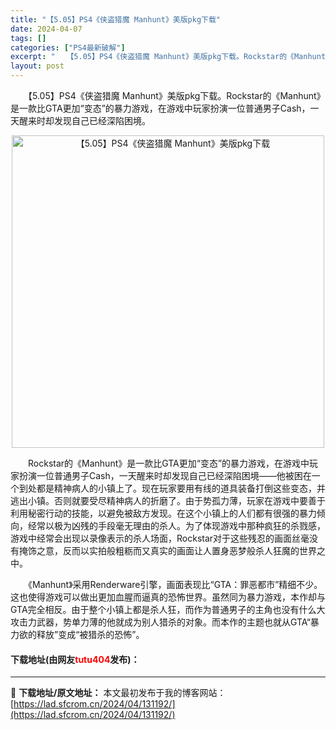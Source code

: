 ```yaml
---
title: "【5.05】PS4《侠盗猎魔 Manhunt》美版pkg下载"
date: 2024-04-07
tags: []
categories: ["PS4最新破解"]
excerpt: "　　【5.05】PS4《侠盗猎魔 Manhunt》美版pkg下载。Rockstar的《Manhunt》是一款比GTA更加&ldquo;变态&rdquo;的暴力游戏，在游戏中玩家扮演一位普通男子Cash，一天醒来时却发现自己已经深陷困境。 　　Rockstar的《Manhunt》是一款比GTA更加&amp;l&hellip;"
layout: post
---
```


 <p>　　【5.05】PS4《侠盗猎魔 Manhunt》美版pkg下载。Rockstar的《Manhunt》是一款比GTA更加&ldquo;变态&rdquo;的暴力游戏，在游戏中玩家扮演一位普通男子Cash，一天醒来时却发现自己已经深陷困境。</p> <p align="center"><img align="" border="0" src="https://lad.sfcrom.cn/wp-content/uploads/2024/04/20240407_6612790346ef2.jpg" width="500" alt="【5.05】PS4《侠盗猎魔 Manhunt》美版pkg下载" /></p> <p>　　Rockstar的《Manhunt》是一款比GTA更加&ldquo;变态&rdquo;的暴力游戏，在游戏中玩家扮演一位普通男子Cash，一天醒来时却发现自己已经深陷困境&mdash;&mdash;他被困在一个到处都是精神病人的小镇上了。现在玩家要用有线的道具装备打倒这些变态，并逃出小镇。否则就要受尽精神病人的折磨了。由于势孤力薄，玩家在游戏中要善于利用秘密行动的技能，以避免被敌方发现。在这个小镇上的人们都有很强的暴力倾向，经常以极为凶残的手段毫无理由的杀人。为了体现游戏中那种疯狂的杀戮感，游戏中经常会出现以录像表示的杀人场面，Rockstar对于这些残忍的画面丝毫没有掩饰之意，反而以实拍般粗粝而又真实的画面让人置身恶梦般杀人狂魔的世界之中。</p> <p>　　《Manhunt》采用Renderware引擎，画面表现比&ldquo;GTA：罪恶都市&rdquo;精细不少。这也使得游戏可以做出更加血腥而逼真的恐怖世界。虽然同为暴力游戏，本作却与GTA完全相反。由于整个小镇上都是杀人狂，而作为普通男子的主角也没有什么大攻击力武器，势单力薄的他就成为别人猎杀的对象。而本作的主题也就从GTA&ldquo;暴力欲的释放&rdquo;变成&ldquo;被猎杀的恐怖&rdquo;。</p> <p><h4>下载地址(由网友<font color="red">tutu404</font>发布)：</h4></p> 

---
📖 **下载地址/原文地址：** 本文最初发布于我的博客网站：[https://lad.sfcrom.cn/2024/04/131192/](https://lad.sfcrom.cn/2024/04/131192/)
